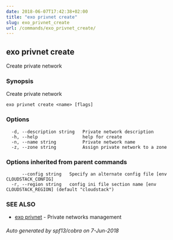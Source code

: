 ```yaml
---
date: 2018-06-07T17:42:38+02:00
title: "exo privnet create"
slug: exo_privnet_create
url: /commands/exo_privnet_create/
---
```

## exo privnet create

Create private network

### Synopsis

Create private network

```
exo privnet create <name> [flags]
```

### Options

```
  -d, --description string   Private network description
  -h, --help                 help for create
  -n, --name string          Private network name
  -z, --zone string          Assign private network to a zone
```

### Options inherited from parent commands

```
      --config string   Specify an alternate config file [env CLOUDSTACK_CONFIG]
  -r, --region string   config ini file section name [env CLOUDSTACK_REGION] (default "cloudstack")
```

### SEE ALSO

* [exo privnet](/commands/exo_privnet/)	 - Private networks management

###### Auto generated by spf13/cobra on 7-Jun-2018
